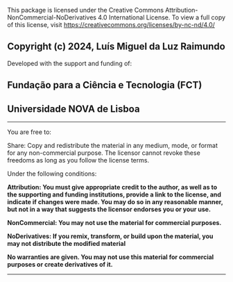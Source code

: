 This package is licensed under the Creative Commons Attribution-NonCommercial-NoDerivatives 4.0 International License. To view a full copy of this license, visit https://creativecommons.org/licenses/by-nc-nd/4.0/

## **Copyright (c) 2024, Luís Miguel da Luz Raimundo**


Developed with the support and funding of:

## **Fundação para a Ciência e Tecnologia (FCT)** 

## **Universidade NOVA de Lisboa**

---

You are free to:

Share: Copy and redistribute the material in any medium, mode, or format for any non-commercial purpose. The licensor cannot revoke these freedoms as long as you follow the license terms.


Under the following conditions:

**Attribution: You must give appropriate credit to the author, as well as to the supporting and funding institutions, provide a link to the license, and indicate if changes were made. You may do so in any reasonable manner, but not in a way that suggests the licensor endorses you or your use.**

**NonCommercial: You may not use the material for commercial purposes.**

**NoDerivatives: If you remix, transform, or build upon the material, you may not distribute the modified material**

**No warranties are given. You may not use this material for commercial purposes or create derivatives of it.**


***
